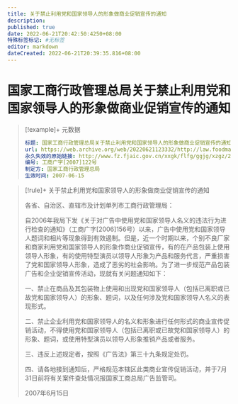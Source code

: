 ```yaml
---
title: 关于禁止利用党和国家领导人的形象做商业促销宣传的通知
description:
published: true
date: 2022-06-21T20:42:50:4250+08:00
特殊标签标记: #无标签
editor: markdown
dateCreated: 2022-06-21T20:39:35.816+08:00
---
```


# 国家工商行政管理总局关于禁止利用党和国家领导人的形象做商业促销宣传的通知

> [!example]+ 元数据
>
> ```YAML
> 标题: 国家工商行政管理总局关于禁止利用党和国家领导人的形象做商业促销宣传的通知
> url: https://web.archive.org/web/20220621123332/http://law.foodmate.net/show-187062.html
> 永久失效的原始链接: http://www.fz.fjaic.gov.cn/xxgk/flfg/ggjg/xzgz/201411/t20141118_177401.htm
> 编号: 工商广字[2007]122号
> 制定方: 国家工商行政管理总局
> 生效时间: 2007-06-15
> ```

> [!rule]+ 关于禁止利用党和国家领导人的形象做商业促销宣传的通知
>
> 各省、自治区、直辖市及计划单列市工商行政管理局：
> 
> 自2006年我局下发《关于对广告中使用党和国家领导人名义的违法行为进行检查的通知》（工商广字[2006]156号）以来，广告中使用党和国家领导人题词和相片等现象得到有效遏制。但是，近一个时期以来，个别不良厂家和商家利用党和国家领导人的形象作商业促销宣传，有的在产品包装上使用领导人形象，有的使用特型演员以领导人形象为产品和服务代言，严重损害了党和国家领导人形象，造成了恶劣的社会影响。为了进一步规范产品包装广告和企业促销宣传活动，现就有关问题通知如下：
>
> 一、禁止在商品及其包装物上使用和出现党和国家领导人（包括已离职或已故党和国家领导人）的形象、题词，以及任何涉及党和国家领导人名义的表现形式。
>
> 二、禁止企业利用党和国家领导人的名义和形象进行任何形式的商业宣传促销活动，不得使用党和国家领导人（包括已离职或已故党和国家领导人）的形象、题词，或使用特型演员以领导人形象推销产品或者服务。
>
> 三、违反上述规定者，按照《广告法》第三十九条规定处罚。
>
> 四、请各地接到通知后，严格规范本辖区此类商业宣传促销活动，并于7月31日前将有关案件查处情况报国家工商总局广告监管司。
>
> 2007年6月15日
